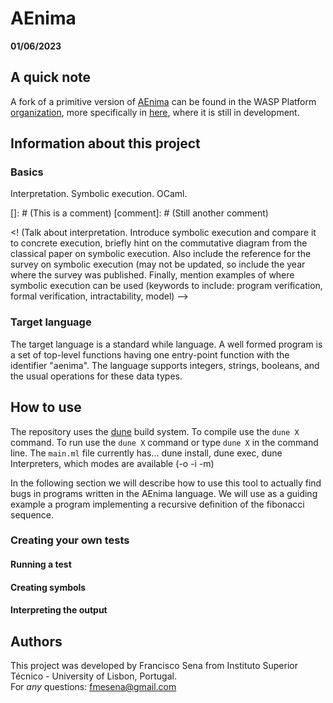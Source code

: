 # AEnima

**01/06/2023**

## A quick note

A fork of a primitive version of [AEnima](https://en.wikipedia.org/wiki/%C3%86nima) can be found in the WASP Platform [organization](https://github.com/wasp-platform), more specifically in [here](https://github.com/wasp-platform/whilloc), where it is still in development.

## Information about this project

### Basics
Interpretation. Symbolic execution. OCaml.

[]: # (This is a comment)
[comment]: # (Still another comment)

<! (Talk about interpretation. Introduce symbolic execution and compare it to concrete execution, briefly hint on the commutative diagram from the classical paper on symbolic execution. Also include the reference for the survey on symbolic execution (may not be updated, so include the year where the survey was published. Finally, mention examples of where symbolic execution can be used (keywords to include: program verification, formal verification, intractability, model) –>

### Target language
The target language is a standard while language. A well formed program is a set of top-level functions having one entry-point function with the identifier "aenima". The language supports integers, strings, booleans, and the usual operations for these data types.

## How to use

The repository uses the [dune](https://dune.build/) build system. To compile use the `dune X` command. To run use the `dune X` command or type `dune X` in the command line.
The `main.ml` file currently has... dune install, dune exec, dune Interpreters, which modes are available (-o -i -m)

In the following section we will describe how to use this tool to actually find bugs in programs written in the AEnima language. We will use as a guiding example a program implementing a recursive definition of the fibonacci sequence.

### Creating your own tests

#### Running a test

#### Creating symbols

#### Interpreting the output


## Authors
This project was developed by Francisco Sena from Instituto Superior Técnico - University of Lisbon, Portugal.\
For *any* questions: fmesena@gmail.com
